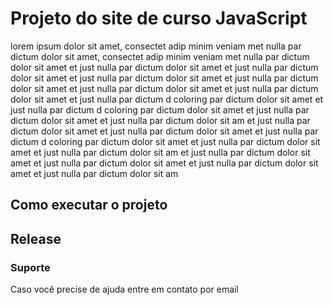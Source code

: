 # Projeto do site de curso JavaScript

lorem ipsum dolor sit amet, consectet adip minim veniam met nulla par dictum dolor sit amet, consectet adip minim veniam met nulla par dictum dolor sit amet et just nulla par dictum dolor sit amet et just nulla par dictum dolor sit amet et just nulla par dictum dolor sit amet et just nulla par dictum dolor sit amet et just nulla par dictum dolor sit amet et just nulla par dictum dolor sit amet et just nulla par dictum d coloring par dictum dolor sit amet et just nulla par dictum d coloring par dictum dolor sit amet et just nulla par dictum dolor sit amet et just nulla par dictum dolor sit am et just nulla par dictum dolor sit amet et just nulla par dictum dolor sit amet et just nulla par dictum d coloring par dictum dolor sit amet et just nulla par dictum dolor sit amet et just nulla par dictum dolor sit am et just nulla par dictum dolor sit amet et just nulla par dictum dolor sit amet et just nulla par dictum dolor sit amet et just nulla par dictum dolor sit am

## Como executar o projeto

## Release

### Suporte

Caso você precise de ajuda entre em contato por email